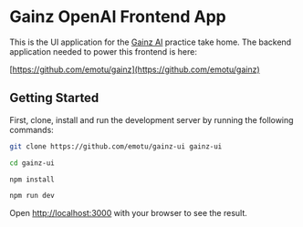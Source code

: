 # Gainz OpenAI Frontend App

This is the UI application for the [Gainz AI](https://github.com/emotu/gainz) practice take home.
The backend application needed to power this frontend is here:

[https://github.com/emotu/gainz](https://github.com/emotu/gainz)

## Getting Started

First, clone, install and run the development server by running the following commands:

```bash
git clone https://github.com/emotu/gainz-ui gainz-ui

cd gainz-ui

npm install

npm run dev
```

Open [http://localhost:3000](http://localhost:3000) with your browser to see the result.
